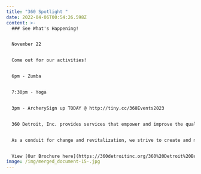 ```yaml
---
title: "360 Spotlight "
date: 2022-04-06T00:54:26.598Z
content: >-
  ### See What's Happening!


  November 22


  C﻿ome out for our activities!


  6pm - Zumba


  7﻿:30pm - Yoga


  3pm - ArcherySign up TODAY @ http://tiny.cc/360Events2023


  360 Detroit, Inc. provides services that empower and improve the quality of life for individuals and families. We are dedicated to assisting people in becoming self-sufficient, anchored, stabilized and well-rounded community members.


  As a conduit for change and revitalization, we strive to create and maintain viable, safe communities within Detroit


  View [Our Brochure here](https://360detroitinc.org/360%20Detroit%20Brochure.pdf)!
image: /img/merged_document-15-.jpg
---
```

